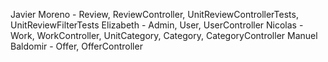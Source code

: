 Javier Moreno - Review, ReviewController, UnitReviewControllerTests, UnitReviewFilterTests
Elizabeth - Admin, User, UserController
Nicolas - Work, WorkController, UnitCategory, Category, CategoryController
Manuel Baldomir - Offer, OfferController

